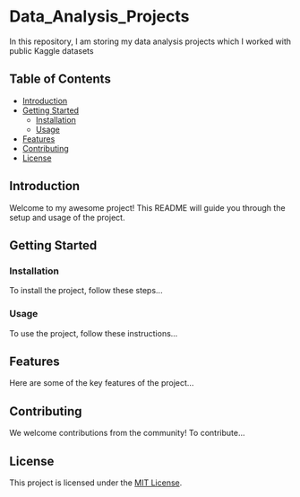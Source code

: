 # Data_Analysis_Projects
In this repository, I am storing my data analysis projects which I worked with public Kaggle datasets


## Table of Contents
- [Introduction](#introduction)
- [Getting Started](#getting-started)
  - [Installation](#installation)
  - [Usage](#usage)
- [Features](#features)
- [Contributing](#contributing)
- [License](#license)

## Introduction
Welcome to my awesome project! This README will guide you through the setup and usage of the project.

## Getting Started
### Installation
To install the project, follow these steps...

### Usage
To use the project, follow these instructions...

## Features
Here are some of the key features of the project...

## Contributing
We welcome contributions from the community! To contribute...

## License
This project is licensed under the [MIT License](LICENSE).
